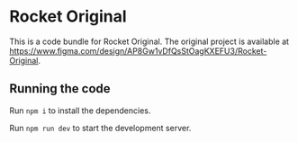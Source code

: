 
  # Rocket Original

  This is a code bundle for Rocket Original. The original project is available at https://www.figma.com/design/AP8Gw1vDfQsStOagKXEFU3/Rocket-Original.

  ## Running the code

  Run `npm i` to install the dependencies.

  Run `npm run dev` to start the development server.
  